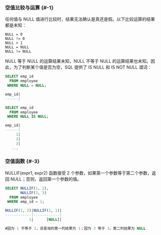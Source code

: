 ### 空值比较与运算 {#-1}

任何值与 NULL 值进行比较时，结果无法确认是真还是假。以下比较运算的结果都是未知：

```
NULL = 0
NULL != 0
NULL > 1
NULL = NULL
NULL != NULL
```

NULL 等于 NULL 的运算结果未知，NULL 不等于 NULL 的运算结果也未知。因此，为了判断某个值是否为空，SQL 提供了 IS NULL 和 IS NOT NULL 谓词：

```sql
SELECT emp_id
  FROM employee
 WHERE NULL = NULL;

emp_id|
------|

SELECT emp_id
  FROM employee
 WHERE NULL IS NULL;

emp_id|
------|
     1|
     2|
     3|
   ...
```

### 空值函数 {#-3}

NULLIF\(expr1, expr2\) 函数接受 2 个参数，如果第一个参数等于第二个参数，返回 NULL；否则，返回第一个参数的值。

```sql
SELECT NULLIF(1, 2),
       NULLIF(3, 3)
  FROM employee
 WHERE emp_id = 1;

NULLIF(1, 2)|NULLIF(1, 1)|
------------|------------|
           1|      [NULL]|

#因为 1 不等于 2，该查询的第一列结果为 1；因为 3 等于 3，第二列结果为 NULL
```




